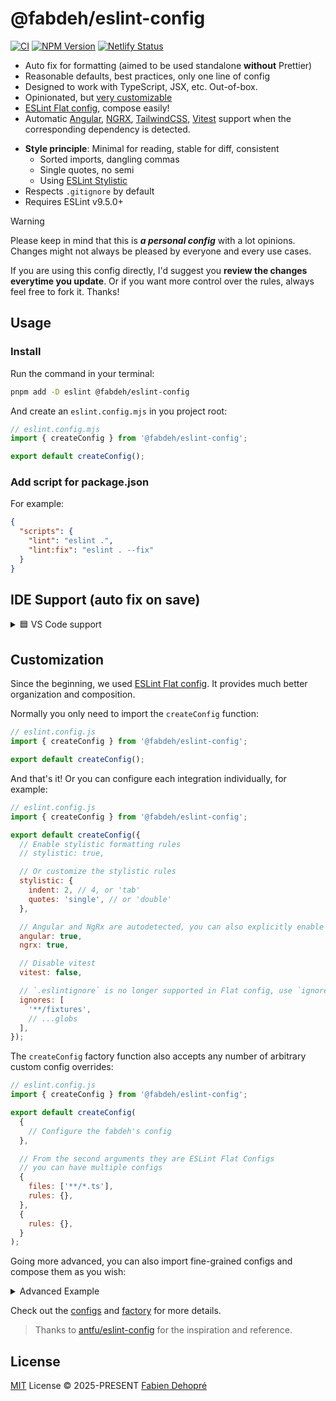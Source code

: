 # @fabdeh/eslint-config

[![CI](https://github.com/FabienDehopre/eslint-config/actions/workflows/ci.yml/badge.svg)](https://github.com/FabienDehopre/eslint-config/actions/workflows/ci.yml)
[![NPM Version](https://img.shields.io/npm/v/%40fabdeh%2Feslint-config)](https://www.npmjs.com/package/@fabdeh/eslint-config)
[![Netlify Status](https://api.netlify.com/api/v1/badges/cab11755-048a-4d81-8ed1-dd2f67135664/deploy-status)](https://app.netlify.com/sites/fabdeh-eslint-config/deploys)

- Auto fix for formatting (aimed to be used standalone **without** Prettier)
- Reasonable defaults, best practices, only one line of config
- Designed to work with TypeScript, JSX, etc. Out-of-box.
- Opinionated, but [very customizable](#customization)
- [ESLint Flat config](https://eslint.org/docs/latest/use/configure/configuration-files-new), compose easily!
- Automatic [Angular](#angular), [NGRX](#ngrx), [TailwindCSS](#tailwindcc), [Vitest](#vitest) support when the corresponding dependency is detected.
<!--- - Optional [formatters](#formatters) support for formatting CSS, HTML, XML, etc. --->
- **Style principle**: Minimal for reading, stable for diff, consistent
  - Sorted imports, dangling commas
  - Single quotes, no semi
  - Using [ESLint Stylistic](https://github.com/eslint-stylistic/eslint-stylistic)
- Respects `.gitignore` by default
- Requires ESLint v9.5.0+

> [!WARNING]
> Please keep in mind that this is **_a personal config_** with a lot opinions. Changes might not always be pleased by everyone and every use cases.
>
> If you are using this config directly, I'd suggest you **review the changes everytime you update**. Or if you want more control over the rules, always feel free to fork it. Thanks!

## Usage

### Install

Run the command in your terminal:

```bash
pnpm add -D eslint @fabdeh/eslint-config
```

And create an `eslint.config.mjs` in you project root:

```js
// eslint.config.mjs
import { createConfig } from '@fabdeh/eslint-config';

export default createConfig();
```

### Add script for package.json

For example:

```json
{
  "scripts": {
    "lint": "eslint .",
    "lint:fix": "eslint . --fix"
  }
}
```

## IDE Support (auto fix on save)

<details>
  <summary>🟦 VS Code support</summary>

<br>

Install [VS Code ESLint extension](https://marketplace.visualstudio.com/items?itemName=dbaeumer.vscode-eslint)

Add the following settings to your `.vscode/settings.json`:

```jsonc
{
  // Disable the default formatter, use eslint instead
  "prettier.enable": false,
  "editor.formatOnSave": false,

  // Auto fix
  "editor.codeActionsOnSave": {
    "source.fixAll.eslint": "explicit",
    "source.organizeImports": "never"
  },

  // Silent the stylistic rules in you IDE, but still auto fix them
  "eslint.rules.customizations": [{ "rule": "@stylistic/*", "severity": "off", "fixable": true }],

  // Enable eslint for all supported languages
  "eslint.validate": ["javascript", "javascriptreact", "typescript", "typescriptreact", "html"]
}
```

</details>

## Customization

Since the beginning, we used [ESLint Flat config](https://eslint.org/docs/latest/use/configure/configuration-files-new). It provides much better organization and composition.

Normally you only need to import the `createConfig` function:

```js
// eslint.config.js
import { createConfig } from '@fabdeh/eslint-config';

export default createConfig();
```

And that's it! Or you can configure each integration individually, for example:

```js
// eslint.config.js
import { createConfig } from '@fabdeh/eslint-config';

export default createConfig({
  // Enable stylistic formatting rules
  // stylistic: true,

  // Or customize the stylistic rules
  stylistic: {
    indent: 2, // 4, or 'tab'
    quotes: 'single', // or 'double'
  },

  // Angular and NgRx are autodetected, you can also explicitly enable them:
  angular: true,
  ngrx: true,

  // Disable vitest
  vitest: false,

  // `.eslintignore` is no longer supported in Flat config, use `ignores` instead
  ignores: [
    '**/fixtures',
    // ...globs
  ],
});
```

The `createConfig` factory function also accepts any number of arbitrary custom config overrides:

```js
// eslint.config.js
import { createConfig } from '@fabdeh/eslint-config';

export default createConfig(
  {
    // Configure the fabdeh's config
  },

  // From the second arguments they are ESLint Flat Configs
  // you can have multiple configs
  {
    files: ['**/*.ts'],
    rules: {},
  },
  {
    rules: {},
  }
);
```

Going more advanced, you can also import fine-grained configs and compose them as you wish:

<details>
<summary>Advanced Example</summary>

We wouldn't recommend using this style in general unless you know exactly what they are doing, as there are shared options between configs and might need extra care to make them consistent.

```js
// eslint.config.js
import {
  angular,
  comments,
  ignores,
  imports,
  javascript,
  jsdoc,
  ngrx,
  stylistic,
  tailwindcss,
  typescript,
  unicorn,
  vitest,
} from '@fabdeh/eslint-config';
import tseslint from 'typescript-eslint';

export default tseslint.config(
  ignores(),
  javascript(/* Options */),
  comments(),
  jsdoc(),
  imports(),
  unicorn(),
  typescript(/* Options */),
  stylistic(),
  angular(),
  ngrx(),
  vitest(),
  tailwindcss()
);
```

</details>

Check out the [configs](https://github.com/FabienDehopre/eslint-config/blob/main/src/configs) and [factory](https://github.com/FabienDehopre/eslint-config/blob/main/src/factory.ts) for more details.

> Thanks to [antfu/eslint-config](https://github.com/antfu/eslint-config) for the inspiration and reference.

## License

[MIT](./LICENSE) License &copy; 2025-PRESENT [Fabien Dehopré](https://github.com/FabienDehopre)
